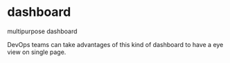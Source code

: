 # dashboard
multipurpose dashboard

DevOps teams can take advantages of this kind of dashboard to have a eye view on single page.
